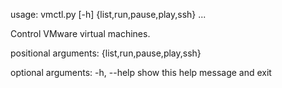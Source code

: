 usage: vmctl.py [-h] {list,run,pause,play,ssh} ...

Control VMware virtual machines.

positional arguments:
  {list,run,pause,play,ssh}

optional arguments:
  -h, --help            show this help message and exit
